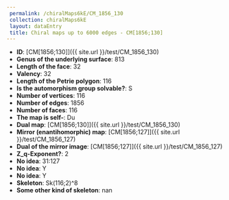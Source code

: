 ```yaml
--- 
 permalink: /chiralMaps6kE/CM_1856_130 
 collection: chiralMaps6kE
 layout: dataEntry
 title: Chiral maps up to 6000 edges - CM[1856;130]
---
```


- **ID**: [CM[1856;130]]({{ site.url }}/test/CM_1856_130)
- **Genus of the underlying surface**: 813
- **Length of the face**: 32
- **Valency**: 32
- **Length of the Petrie polygon**: 116
- **Is the automorphism group solvable?**: S
- **Number of vertices**: 116
- **Number of edges**: 1856
- **Number of faces**: 116
- **The map is self-**: Du
- **Dual map**: [CM[1856;130]]({{ site.url }}/test/CM_1856_130)
- **Mirror (enantihomorphic) map**: [CM[1856;127]]({{ site.url }}/test/CM_1856_127)
- **Dual of the mirror image**: [CM[1856;127]]({{ site.url }}/test/CM_1856_127)
- **Z_q-Exponent?**: 2
- **No idea**:  31:127
- **No idea**: Y
- **No idea**: Y
- **Skeleton**: Sk(116;2)^8
- **Some other kind of skeleton**: nan
